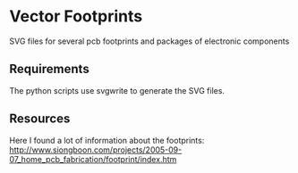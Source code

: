 # Vector Footprints

SVG files for several pcb footprints and packages of electronic components

## Requirements

The python scripts use svgwrite to generate the SVG files.

## Resources

Here I found a lot of information about the footprints: http://www.siongboon.com/projects/2005-09-07_home_pcb_fabrication/footprint/index.htm
